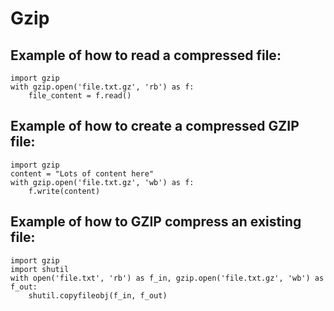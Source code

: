 # Gzip

## Example of how to read a compressed file:

```text
import gzip
with gzip.open('file.txt.gz', 'rb') as f:
    file_content = f.read()
```

## Example of how to create a compressed GZIP file:

```text
import gzip
content = "Lots of content here"
with gzip.open('file.txt.gz', 'wb') as f:
    f.write(content)
```

## Example of how to GZIP compress an existing file:

```text
import gzip
import shutil
with open('file.txt', 'rb') as f_in, gzip.open('file.txt.gz', 'wb') as f_out:
    shutil.copyfileobj(f_in, f_out)
```


